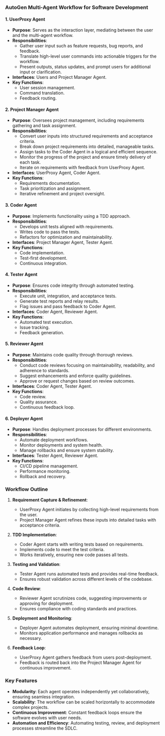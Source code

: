 ### AutoGen Multi-Agent Workflow for Software Development

#### **1. UserProxy Agent**

- **Purpose**: Serves as the interaction layer, mediating between the user and the multi-agent workflow.
- **Responsibilities**:
  - Gather user input such as feature requests, bug reports, and feedback.
  - Translate high-level user commands into actionable triggers for the workflow.
  - Present outputs, status updates, and prompt users for additional input or clarification.
- **Interfaces**: Users and Project Manager Agent.
- **Key Functions**:
  - User session management.
  - Command translation.
  - Feedback routing.

#### **2. Project Manager Agent**

- **Purpose**: Oversees project management, including requirements gathering and task assignment.
- **Responsibilities**:
  - Convert user inputs into structured requirements and acceptance criteria.
  - Break down project requirements into detailed, manageable tasks.
  - Assign tasks to the Coder Agent in a logical and efficient sequence.
  - Monitor the progress of the project and ensure timely delivery of each task.
  - Iterate on requirements with feedback from UserProxy Agent.
- **Interfaces**: UserProxy Agent, Coder Agent.
- **Key Functions**:
  - Requirements documentation.
  - Task prioritization and assignment.
  - Iterative refinement and project oversight.

#### **3. Coder Agent**

- **Purpose**: Implements functionality using a TDD approach.
- **Responsibilities**:
  - Develops unit tests aligned with requirements.
  - Writes code to pass the tests.
  - Refactors for optimization and maintainability.
- **Interfaces**: Project Manager Agent, Tester Agent.
- **Key Functions**:
  - Code implementation.
  - Test-first development.
  - Continuous integration.

#### **4. Tester Agent**

- **Purpose**: Ensures code integrity through automated testing.
- **Responsibilities**:
  - Execute unit, integration, and acceptance tests.
  - Generate test reports and relay results.
  - Flag issues and pass feedback to Coder Agent.
- **Interfaces**: Coder Agent, Reviewer Agent.
- **Key Functions**:
  - Automated test execution.
  - Issue tracking.
  - Feedback generation.

#### **5. Reviewer Agent**

- **Purpose**: Maintains code quality through thorough reviews.
- **Responsibilities**:
  - Conduct code reviews focusing on maintainability, readability, and adherence to standards.
  - Suggest enhancements and enforce quality guidelines.
  - Approve or request changes based on review outcomes.
- **Interfaces**: Coder Agent, Tester Agent.
- **Key Functions**:
  - Code review.
  - Quality assurance.
  - Continuous feedback loop.

#### **6. Deployer Agent**

- **Purpose**: Handles deployment processes for different environments.
- **Responsibilities**:
  - Automate deployment workflows.
  - Monitor deployments and system health.
  - Manage rollbacks and ensure system stability.
- **Interfaces**: Tester Agent, Reviewer Agent.
- **Key Functions**:
  - CI/CD pipeline management.
  - Performance monitoring.
  - Rollback and recovery.

### **Workflow Outline**

1. **Requirement Capture & Refinement**:

   - UserProxy Agent initiates by collecting high-level requirements from the user.
   - Project Manager Agent refines these inputs into detailed tasks with acceptance criteria.

2. **TDD Implementation**:

   - Coder Agent starts with writing tests based on requirements.
   - Implements code to meet the test criteria.
   - Works iteratively, ensuring new code passes all tests.

3. **Testing and Validation**:

   - Tester Agent runs automated tests and provides real-time feedback.
   - Ensures robust validation across different levels of the codebase.

4. **Code Review**:

   - Reviewer Agent scrutinizes code, suggesting improvements or approving for deployment.
   - Ensures compliance with coding standards and practices.

5. **Deployment and Monitoring**:

   - Deployer Agent automates deployment, ensuring minimal downtime.
   - Monitors application performance and manages rollbacks as necessary.

6. **Feedback Loop**:
   - UserProxy Agent gathers feedback from users post-deployment.
   - Feedback is routed back into the Project Manager Agent for continuous improvement.

### **Key Features**

- **Modularity**: Each agent operates independently yet collaboratively, ensuring seamless integration.
- **Scalability**: The workflow can be scaled horizontally to accommodate complex projects.
- **Continuous Improvement**: Constant feedback loops ensure the software evolves with user needs.
- **Automation and Efficiency**: Automating testing, review, and deployment processes streamline the SDLC.
